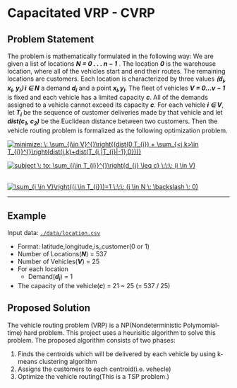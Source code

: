 # Capacitated VRP - CVRP

## Problem Statement

The problem is mathematically formulated in the following way: We are given a list of locations *__N = 0 . . . n − 1__* . The location *__0__* is the warehouse location, where all of the vehicles start and end their routes. The remaining locations are customers. Each location is characterized by three values *__⟨d<sub>i</sub>, x<sub>i</sub>, y<sub>i</sub>⟩ i ∈ N__* a demand *__d<sub>i</sub>__* and a point *__x<sub>i</sub>,y<sub>i</sub>__*. The fleet of vehicles *__V = 0...v − 1__* is fixed and each vehicle has a limited capacity *__c__*. All of the demands assigned to a vehicle cannot exceed its capacity *__c__*. For each vehicle *__i ∈ V__*, let *__T<sub>i</sub>__* be the sequence of customer deliveries made by that vehicle and let *__dist(c<sub>1</sub>, c<sub>2</sub>)__* be the Euclidean distance between two customers. Then the vehicle routing problem is formalized as the following optimization problem.

<a href="https://www.codecogs.com/eqnedit.php?latex=minimize:&space;\:&space;\sum_{i\in&space;V}^{}\right{(dist(0,T_{i})&space;&plus;&space;\sum_{<j,k>\in&space;T_{i}}^{}\right{dist(j,k)&plus;dist(T_{i,|T_{i}|-1},0}))}" target="_blank"><img src="https://latex.codecogs.com/gif.latex?minimize:&space;\:&space;\sum_{i\in&space;V}^{}\right{(dist(0,T_{i})&space;&plus;&space;\sum_{<j,k>\in&space;T_{i}}^{}\right{dist(j,k)&plus;dist(T_{i,|T_{i}|-1},0}))}" title="minimize: \: \sum_{i\in V}^{}\right{(dist(0,T_{i}) + \sum_{<j,k>\in T_{i}}^{}\right{dist(j,k)+dist(T_{i,|T_{i}|-1},0}))}" /></a>

<a href="https://www.codecogs.com/eqnedit.php?latex=subject&space;\:&space;to:&space;\sum_{j\in&space;T_{i}}^{}\right{d_{j}&space;\leq&space;c}&space;\:\:\:&space;(i&space;\in&space;V)" target="_blank"><img src="https://latex.codecogs.com/gif.latex?subject&space;\:&space;to:&space;\sum_{j\in&space;T_{i}}^{}\right{d_{j}&space;\leq&space;c}&space;\:\:\:&space;(i&space;\in&space;V)" title="subject \: to: \sum_{j\in T_{i}}^{}\right{d_{j} \leq c} \:\:\: (i \in V)" /></a>

&nbsp;&nbsp;&nbsp;&nbsp;&nbsp;&nbsp;&nbsp;&nbsp;&nbsp;&nbsp;&nbsp;&nbsp;&nbsp;&nbsp;&nbsp;&nbsp;&nbsp;&nbsp;&nbsp;&nbsp;<a href="https://www.codecogs.com/eqnedit.php?latex=\sum_{i&space;\in&space;V}\right{(j&space;\in&space;T_{i}})=1&space;\:\:\:&space;(j&space;\in&space;N&space;\:&space;\backslash&space;\:&space;0)" target="_blank"><img src="https://latex.codecogs.com/gif.latex?\sum_{i&space;\in&space;V}\right{(j&space;\in&space;T_{i}})=1&space;\:\:\:&space;(j&space;\in&space;N&space;\:&space;\backslash&space;\:&space;0)" title="\sum_{i \in V}\right{(j \in T_{i}})=1 \:\:\: (j \in N \: \backslash \: 0)" /></a>

--------------------------------------------------------------------------------

## Example
Input data: [`./data/location.csv`](./data/locations.csv)
* Format: latitude,longitude,is_customer(0 or 1)
* Number of Locations(*__N__*) = 537
* Number of Vehicles(*__V__*) = 25
* For each location
  * Demand(*__d<sub>i</sub>__*) = 1
* The capacity of the vehicle(*__c__*) = 21 ~ 25 (= 537 / 25)

## Proposed Solution
The vehicle routing problem (VRP) is a NP(Nondeterministic Polymomial-time) hard problem.
This project uses a heurisitic algorithm to solve this problem. The proposed algorithm consists of two phases:
1. Finds the centroids which will be delivered by each vehicle by using k-means clustering algorithm
2. Assigns the customers to each centroid(i.e. vehecle)
3. Optimize the vehicle routing(This is a TSP problem.)

